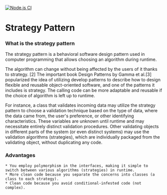 [![Node.js CI](https://github.com/V203/strategy-pattern/actions/workflows/node.js.yml/badge.svg)](https://github.com/V203/strategy-pattern/actions/workflows/node.js.yml)


# Strategy Pattern


### What is the strategy pattern

The strategy pattern is a behavioral software design pattern used in computer programming that allows choosing an algorithm during runtime.

The algorithm can change without being affected by the users of it thanks to strategy. [2] The important book Design Patterns by Gamma et al.[3] popularized the idea of utilizing develop patterns to describe how to design flexible and reusable object-oriented software, and one of the patterns it includes is strategy. The calling code can be more adaptable and reusable if the choice of algorithm is left up to runtime.

For instance, a class that validates incoming data may utilize the strategy pattern to choose a validation technique based on the type of data, where the data came from, the user's preference, or other identifying characteristics. These variables are unknown until runtime and may necessitate entirely distinct validation procedures. Other validating objects in different parts of the system (or even distinct systems) may use the validation algorithms (strategies), which are individually packaged from the validating object, without duplicating any code.


### Advantages

    * You employ polymorphism in the interfaces, making it simple to switch between various algorithms (strategies) in runtime.
    * More clean code because you separate the concerns into classes (a class to each strategy).
    * Clean code because you avoid conditional-infested code (not complex).